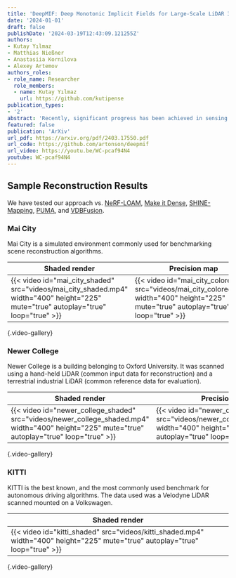 ```yaml
---
title: 'DeepMIF: Deep Monotonic Implicit Fields for Large-Scale LiDAR 3D Mapping'
date: '2024-01-01'
draft: false
publishDate: '2024-03-19T12:43:09.121255Z'
authors:
- Kutay Yılmaz
- Matthias Nießner
- Anastasiia Kornilova
- Alexey Artemov
authors_roles:
- role_name: Researcher
  role_members:
  - name: Kutay Yılmaz
    url: https://github.com/kutipense
publication_types:
- '2'
abstract: 'Recently, significant progress has been achieved in sensing real large-scale outdoor 3D environments, particularly by using modern acquisition equipment such as LiDAR sensors. Unfortunately, they are fundamentally limited in their ability to produce dense, complete 3D scenes. To address this issue, recent learning-based methods integrate neural implicit representations and optimizable feature grids to approximate surfaces of 3D scenes. However, naively fitting samples along raw LiDAR rays leads to noisy 3D mapping results due to the nature of sparse, conflicting LiDAR measurements. Instead, in this work we depart from fitting LiDAR data exactly, instead letting the network optimize a non-metric monotonic implicit field defined in 3D space. To fit our field, we design a learning system integrating a monotonicity loss that enables optimizing neural monotonic fields and leverages recent progress in large- scale 3D mapping. Our algorithm achieves high-quality dense 3D mapping performance as captured by multiple quantitative and perceptual measures and visual results obtained for Mai City, Newer College, and KITTI benchmarks. The code of our approach will be made publicly available.'
featured: false
publication: 'ArXiv'
url_pdf: https://arxiv.org/pdf/2403.17550.pdf
url_code: https://github.com/artonson/deepmif
url_video: https://youtu.be/WC-pcaf94N4
youtube: WC-pcaf94N4
---
```


## Sample Reconstruction Results

We have tested our approach vs. [NeRF-LOAM](https://github.com/JunyuanDeng/NeRF-LOAM), 
[Make it Dense](https://github.com/PRBonn/make_it_dense),
[SHINE-Mapping](https://github.com/PRBonn/SHINE_mapping),
[PUMA](https://github.com/PRBonn/puma),
and [VDBFusion](https://github.com/PRBonn/vdbfusion).

### Mai City
Mai City is a simulated environment commonly used for benchmarking scene reconstruction algorithms.

| Shaded render | Precision map |
|-|-|
| {{< video id="mai_city_shaded" src="videos/mai_city_shaded.mp4" width="400" height="225" mute="true" autoplay="true" loop="true" >}} | {{< video id="mai_city_colored" src="videos/mai_city_colored.mp4" width="400" height="225" mute="true" autoplay="true" loop="true" >}} |
{.video-gallery}



### Newer College
Newer College is a building belonging to Oxford University. It was scanned using a hand-held LiDAR (common input data for reconstruction) and a terrestrial industrial LiDAR (common reference data for evaluation).

| Shaded render | Precision map |
|-|-|
| {{< video id="newer_college_shaded" src="videos/newer_college_shaded.mp4" width="400" height="225" mute="true" autoplay="true" loop="true" >}} | {{< video id="newer_college_colored" src="videos/newer_college_colored.mp4" width="400" height="225" mute="true" autoplay="true" loop="true" >}} |
{.video-gallery}


### KITTI
KITTI is the best known, and the most commonly used benchmark for autonomous driving algorithms. 
The data used was a Velodyne LiDAR scanned mounted on a Volkswagen. 


| Shaded render | 
|-|
| {{< video id="kitti_shaded" src="videos/kitti_shaded.mp4" width="400" height="225" mute="true" autoplay="true" loop="true" >}} |
{.video-gallery}


